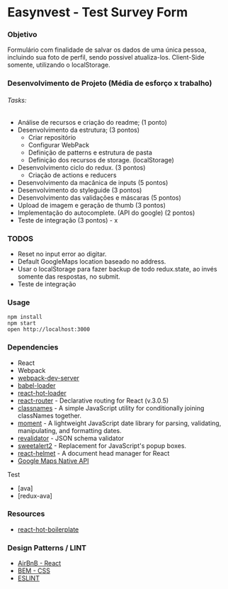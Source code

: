 Easynvest - Test Survey Form
=====================

### Objetivo
Formulário com finalidade de salvar os dados de uma única pessoa, incluindo sua foto de perfil, sendo possivel atualiza-los. Client-Side somente, utilizando o localStorage.

### Desenvolvimento de Projeto (Média de esforço x trabalho)
###### Tasks:
- Análise de recursos e criação do readme; (1 ponto)
- Desenvolvimento da estrutura; (3 pontos)
    - Criar repositório
    - Configurar WebPack
    - Definição de patterns e estrutura de pasta
    - Definição dos recursos de storage. (localStorage)
- Desenvolvimento ciclo do redux. (3 pontos)
    - Criação de actions e reducers
- Desenvolvimento da macânica de inputs (5 pontos)
- Desenvolvimento do styleguide (3 pontos)
- Desenvolvimento das validações e máscaras (5 pontos)
- Upload de imagem e geração de thumb (3 pontos)
- Implementação do autocomplete. (API do google) (2 pontos)
- Teste de integração (3 pontos) - x

### TODOS
- Reset no input error ao digitar.
- Default GoogleMaps location baseado no address.
- Usar o localStorage para fazer backup de todo redux.state, ao invés somente das respostas, no submit.
- Teste de integração

### Usage

```
npm install
npm start
open http://localhost:3000
```

### Dependencies

* React
* Webpack
* [webpack-dev-server](https://github.com/webpack/webpack-dev-server)
* [babel-loader](https://github.com/babel/babel-loader)
* [react-hot-loader](https://github.com/gaearon/react-hot-loader)
* [react-router](https://github.com/ReactTraining/react-router) - Declarative routing for React (v.3.0.5) 
* [classnames](https://github.com/JedWatson/classnames) - A simple JavaScript utility for conditionally joining classNames together. 
* [moment](https://github.com/moment/moment) - A lightweight JavaScript date library for parsing, validating, manipulating, and formatting dates.
* [revalidator](https://github.com/flatiron/revalidator) - JSON schema validator
* [sweetalert2](https://github.com/limonte/sweetalert2) - Replacement for JavaScript's popup boxes.
* [react-helmet](https://github.com/nfl/react-helmet) - A document head manager for React
* [Google Maps Native API](https://developers.google.com/maps/documentation/javascript/)

Test
* [ava]
* [redux-ava]

### Resources

* [react-hot-boilerplate](https://github.com/gaearon/react-hot-boilerplate)

### Design Patterns / LINT

* [AirBnB - React](https://github.com/airbnb/javascript/blob/master/react/README.md)
* [BEM - CSS](http://getbem.com/introduction/)
* [ESLINT](https://github.com/eslint/eslint)
